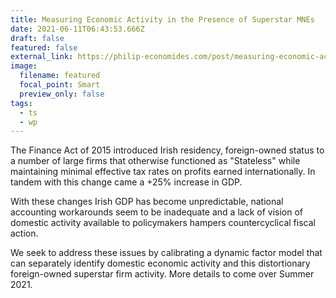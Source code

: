 ```yaml
---
title: Measuring Economic Activity in the Presence of Superstar MNEs
date: 2021-06-11T06:43:53.666Z
draft: false
featured: false
external_link: https://philip-economides.com/post/measuring-economic-activity-in-the-presence-of-superstar-mnes/
image:
  filename: featured
  focal_point: Smart
  preview_only: false
tags:
  - ts
  - wp
---
```

The Finance Act of 2015 introduced Irish residency, foreign-owned status to a number of large firms that otherwise functioned as "Stateless" while maintaining minimal effective tax rates on profits earned internationally. In tandem with this change came a +25% increase in GDP. 

With these changes Irish GDP has become unpredictable, national accounting workarounds seem to be inadequate and a lack of vision of domestic activity available to policymakers hampers countercyclical fiscal action. 

We seek to address these issues by calibrating a dynamic factor model that can separately identify domestic economic activity and this distortionary foreign-owned superstar firm activity. More details to come over Summer 2021.
